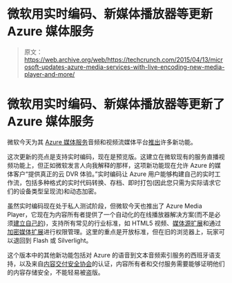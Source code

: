 # 微软用实时编码、新媒体播放器等更新 Azure 媒体服务 

> 原文：<https://web.archive.org/web/https://techcrunch.com/2015/04/13/microsoft-updates-azure-media-services-with-live-encoding-new-media-player-and-more/>

# 微软用实时编码、新媒体播放器等更新了 Azure 媒体服务

微软今天为其 [Azure 媒体服务](https://web.archive.org/web/20221208151247/http://azure.microsoft.com/en-us/services/media-services/)音频和视频流媒体平台[推出](https://web.archive.org/web/20221208151247/http://azure.microsoft.com/blog/2015/04/13/microsoft-azure-media-services-expands-end-to-end-cloud-video-platform-with-live-encoding-azure-media-player-and-new-partnerships/)许多新功能。

这次更新的亮点是支持实时编码，现在是预览版。这建立在微软现有的服务直播视频功能上，但正如微软发言人向我解释的那样，这项新功能现在允许 Azure 的媒体客户“提供真正的云 DVR 体验。”实时编码让 Azure 用户能够构建自己的实时工作流，包括多种格式的实时代码转换、存档、即时打包(因此您只需为实际请求它们的设备类型呈现流)和动态加密。

虽然实时编码现在处于私人测试阶段，但微软今天也推出了 Azure Media Player，它现在为内容所有者提供了一个自动化的在线播放器解决方案(而不是必须[建立自己的](https://web.archive.org/web/20221208151247/https://msdn.microsoft.com/en-us/library/azure/dn223283.aspx))，支持所有常见的行业标准，如 HTML5 视频、[媒体源扩展](https://web.archive.org/web/20221208151247/https://w3c.github.io/media-source/)和通过[加密媒体扩展](https://web.archive.org/web/20221208151247/https://w3c.github.io/encrypted-media/)进行权限管理。这里的重点是开放标准，但在旧的浏览器上，玩家可以退回到 Flash 或 Silverlight。

这个版本中的其他新功能包括对 Azure 的语音到文本音频索引服务的西班牙语支持，以及来自[内容交付安全协会](https://web.archive.org/web/20221208151247/http://www.cdsaonline.org/)的认证，内容所有者和交付服务需要能够证明他们的内容存储安全，不能轻易被盗版。